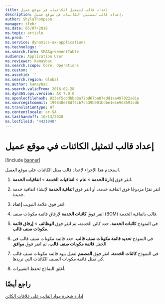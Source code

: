 ```yaml
---
title: إعداد قالب لتمثيل الكائنات في موقع عميل
description: إعداد قالب لتمثيل الكائنات في موقع عميل.
author: ShylaThompson
manager: tfehr
ms.date: 05/07/2018
ms.topic: article
ms.prod: ''
ms.service: dynamics-ax-applications
ms.technology: ''
ms.search.form: SMAAgreementTable
audience: Application User
ms.reviewer: kamaybac
ms.search.scope: Core, Operations
ms.custom: ''
ms.assetid: ''
ms.search.region: Global
ms.author: kamaybac
ms.search.validFrom: 2016-02-28
ms.dyn365.ops.version: AX 7.0.0
ms.openlocfilehash: 823ef5cddbba8a72bd67ba87edd1aa497022a81e
ms.sourcegitcommit: 199848e78df5cb7c439b001bdbe1ece963593cdb
ms.translationtype: HT
ms.contentlocale: ar-SA
ms.lasthandoff: 10/13/2020
ms.locfileid: "4421040"
---
```

# <a name="set-up-template-to-represent-objects-at-customer-site"></a>إعداد قالب لتمثيل الكائنات في موقع عميل 

[!include [banner](../includes/banner.md)]


استخدم هذا الإجراء لإعداد قالب يمثل الكائنات على موقع العميل.

1.  انقر فوق **إدارة الخدمة** \> **عام** \> **اتفاقيات الخدمة‬** \> **اتفاقيات الخدمة‬**.

2.  انقر نقرًا مزدوجًا فوق اتفاقية خدمة، أو انقر فوق **اتفاقية الخدمة** لإنشاء اتفاقية خدمة جديدة.

3.  انقر فوق علامة التبويب **إعداد**.

4.  انقر فوق **كائنات الخدمة** لإرفاق قائمة مكونات صنف (BOM) قالب باتفاقية الخدمة.

5.  في النموذج **كائنات الخدمة**، حدد كائن الخدمة، ثم انقر فوق **الوظائف** \> **إرفاق قائمة مكونات صنف قالب**.

6.  في النموذج **تحديد قائمة مكونات صنف قالب**، حدد قائمة مكونات صنف قالب في الحقل **قائمة مكونات صنف قالب**، ثم انقر فوق **موافق**.

7.  في النموذج **كائنات الخدمة**، انقر فوق **المصمم** لتعيل بنود قائمة مكونات صنف قالب كي تمثل قائمة مكونات الصنف الكائنات التي تريدها.

8.  أغلق النماذج لحفظ التغييرات.

## <a name="see-also"></a>راجع أيضًا

[إدارة شجرة مواد القالب على علاقات الكائن](manage-template-boms-on-object-relations.md)

  



